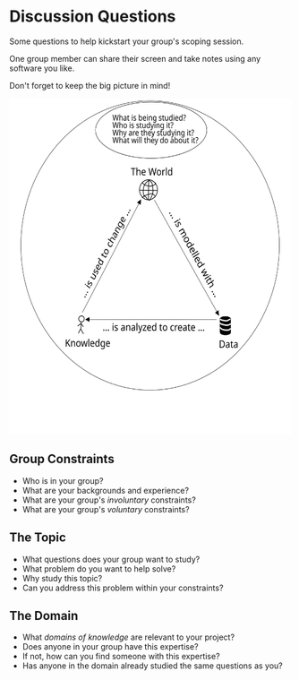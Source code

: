 # Discussion Questions

Some questions to help kickstart your group's scoping session.

One group member can share their screen and take notes using any software you like.

Don't forget to keep the big picture in mind!

<img alt="the big picture" src="./assets/the-big-picture.svg" style="height: 600px;" />

## Group Constraints

- Who is in your group?
- What are your backgrounds and experience?
- What are your group's _involuntary_ constraints?
- What are your group's _voluntary_ constraints?

## The Topic

- What questions does your group want to study?
- What problem do you want to help solve?
- Why study this topic?
- Can you address this problem within your constraints?

## The Domain

- What _domains of knowledge_ are relevant to your project?
- Does anyone in your group have this expertise?
- If not, how can you find someone with this expertise?
- Has anyone in the domain already studied the same questions as you?
